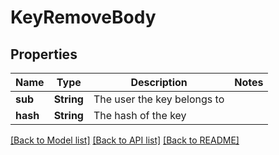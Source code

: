 # KeyRemoveBody

## Properties

Name | Type | Description | Notes
------------ | ------------- | ------------- | -------------
**sub** | **String** | The user the key belongs to | 
**hash** | **String** | The hash of the key | 

[[Back to Model list]](../README.md#documentation-for-models) [[Back to API list]](../README.md#documentation-for-api-endpoints) [[Back to README]](../README.md)


